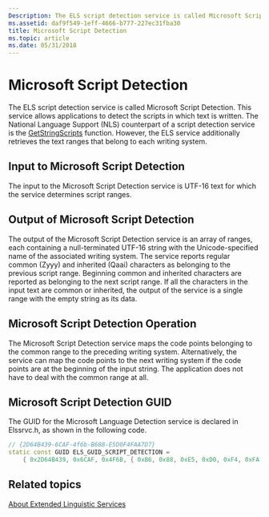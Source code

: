 ```yaml
---
Description: The ELS script detection service is called Microsoft Script Detection.
ms.assetid: daf9f549-1eff-4666-b777-227ec31fba30
title: Microsoft Script Detection
ms.topic: article
ms.date: 05/31/2018
---
```


# Microsoft Script Detection

The ELS script detection service is called Microsoft Script Detection. This service allows applications to detect the scripts in which text is written. The National Language Support (NLS) counterpart of a script detection service is the [GetStringScripts](/windows/desktop/api/Winnls/nf-winnls-getstringscripts) function. However, the ELS service additionally retrieves the text ranges that belong to each writing system.

## Input to Microsoft Script Detection

The input to the Microsoft Script Detection service is UTF-16 text for which the service determines script ranges.

## Output of Microsoft Script Detection

The output of the Microsoft Script Detection service is an array of ranges, each containing a null-terminated UTF-16 string with the Unicode-specified name of the associated writing system. The service reports regular common (Zyyy) and inherited (Qaai) characters as belonging to the previous script range. Beginning common and inherited characters are reported as belonging to the next script range. If all the characters in the input text are common or inherited, the output of the service is a single range with the empty string as its data.

## Microsoft Script Detection Operation

The Microsoft Script Detection service maps the code points belonging to the common range to the preceding writing system. Alternatively, the service can map the code points to the next writing system if the code points are at the beginning of the input string. The application does not have to deal with the common range at all.

## Microsoft Script Detection GUID

The GUID for the Microsoft Language Detection service is declared in Elssrvc.h, as shown in the following code.


```C++
// {2D64B439-6CAF-4f6b-B688-E5D0F4FAA7D7}
static const GUID ELS_GUID_SCRIPT_DETECTION =
    { 0x2D64B439, 0x6CAF, 0x4F6B, { 0xB6, 0x88, 0xE5, 0xD0, 0xF4, 0xFA, 0xA7, 0xD7 } };
```



## Related topics

<dl> <dt>

[About Extended Linguistic Services](about-extended-linguistic-services.md)
</dt> </dl>

 

 



